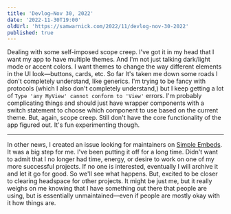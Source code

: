 ```yaml
---
title: 'Devlog—Nov 30, 2022'
date: '2022-11-30T19:00'
oldUrl: 'https://samwarnick.com/2022/11/devlog-nov-30-2022'
published: true
---
```


Dealing with some self-imposed scope creep. I've got it in my head that I want my app to have multiple themes. And I'm not just talking dark/light mode or accent colors. I want themes to change the way different elements in the UI look—buttons, cards, etc. So far It's taken me down some roads I don't completely understand, like generics. I'm trying to be fancy with protocols (which I also don't completely understand,) but I keep getting a lot of `Type 'any MyView' cannot conform to 'View'` errors. I'm probably complicating things and should just have wrapper components with a switch statement to choose which component to use based on the current theme. But, again, scope creep. Still don't have the core functionality of the app figured out. It's fun experimenting though.

---

In other news, I created an issue looking for maintainers on [Simple Embeds](https://github.com/samwarnick/obsidian-simple-embeds/issues/60). It was a big step for me. I've been putting it off for a long time. Didn't want to admit that I no longer had time, energy, or desire to work on one of my more successful projects. If no one is interested, eventually I will archive it and let it go for good. So we'll see what happens. But, excited to be closer to clearing headspace for other projects. It might be just me, but it really weighs on me knowing that I have something out there that people are using, but is essentially unmaintained—even if people are mostly okay with it how things are.
